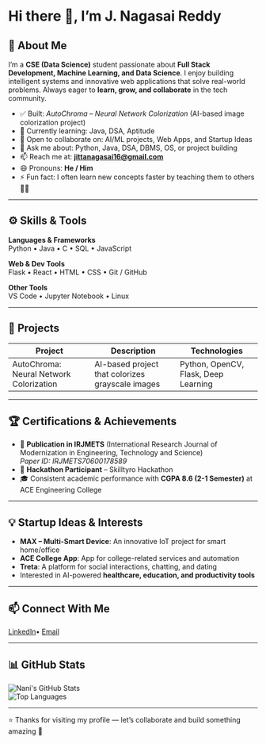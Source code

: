 # Hi there 👋, I’m J. Nagasai Reddy  

## 🎯 About Me  
I’m a **CSE (Data Science)** student passionate about **Full Stack Development, Machine Learning, and Data Science**. I enjoy building intelligent systems and innovative web applications that solve real-world problems. Always eager to **learn, grow, and collaborate** in the tech community.  

- ✅ Built: *AutoChroma – Neural Network Colorization* (AI-based image colorization project)  
- 🌱 Currently learning:  Java, DSA, Aptitude  
- 👯 Open to collaborate on: AI/ML projects, Web Apps, and Startup Ideas  
- 💬 Ask me about: Python, Java, DSA, DBMS, OS, or project building  
- 📫 Reach me at: **jittanagasai16@gmail.com**  
- 😄 Pronouns: **He / Him**  
- ⚡ Fun fact: I often learn new concepts faster by teaching them to others 👨‍🏫  

---

## ⚙️ Skills & Tools  

**Languages & Frameworks**  
Python • Java • C • SQL • JavaScript   

**Web & Dev Tools**  
Flask • React • HTML • CSS • Git / GitHub  

**Other Tools**  
VS Code • Jupyter Notebook • Linux  

---

## 🚀 Projects  

| Project | Description | Technologies |
|---|---|---|
| AutoChroma: Neural Network Colorization | AI-based project that colorizes grayscale images | Python, OpenCV, Flask, Deep Learning |

---

## 🏆 Certifications & Achievements  

- 📜 **Publication in IRJMETS** (International Research Journal of Modernization in Engineering, Technology and Science)  
  *Paper ID: IRJMETS70600178589*  
- 🥇 **Hackathon Participant** – Skilltyro Hackathon  
- 🎓 Consistent academic performance with **CGPA 8.6 (2-1 Semester)** at ACE Engineering College  

---

## 💡 Startup Ideas & Interests  

- **MAX – Multi-Smart Device**: An innovative IoT project for smart home/office  
- **ACE College App**: App for college-related services and automation  
- **Treta**: A platform for social interactions, chatting, and dating  
- Interested in AI-powered **healthcare, education, and productivity tools**  

---

## 📫 Connect With Me  
[LinkedIn](#)• [Email](mailto:jnani270@gmail.com)  

---

## 📊 GitHub Stats  

![Nani's GitHub Stats](https://github-readme-stats.vercel.app/api?username=Nagasai16&show_icons=true&theme=tokyonight)  
![Top Languages](https://github-readme-stats.vercel.app/api/top-langs/?username=Nagasai16&layout=compact&theme=tokyonight)  

---

⭐ Thanks for visiting my profile — let’s collaborate and build something amazing 🚀
